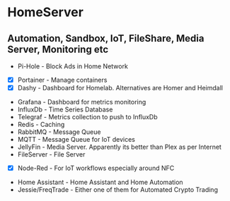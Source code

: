 # HomeServer

## Automation, Sandbox, IoT, FileShare, Media Server, Monitoring etc


- Pi-Hole - Block Ads in Home Network
- [x] Portainer - Manage containers 
- [x] Dashy - Dashboard for Homelab. Alternatives are Homer and Heimdall
- Grafana - Dashboard for metrics monitoring
- InfluxDb - Time Series Database
- Telegraf - Metrics collection to push to InfluxDb
- Redis - Caching
- RabbitMQ - Message Queue
- MQTT - Message Queue for IoT devices
- JellyFin - Media Server. Apparently its better than Plex as per Internet
- FileServer - File Server
- [x] Node-Red - For IoT workflows especially around NFC
- Home Assistant - Home Assistant and Home Automation
- Jessie/FreqTrade - Either one of them for Automated Crypto Trading
